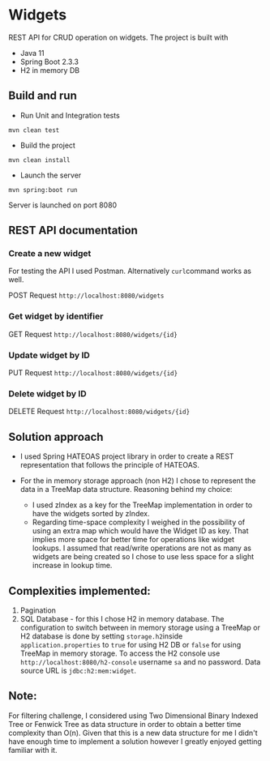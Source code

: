 # Widgets

REST API for CRUD operation on widgets. The project is built with
* Java 11
* Spring Boot 2.3.3
* H2 in memory DB

## Build and run

* Run Unit and Integration tests
```
mvn clean test
```

* Build the project
```
mvn clean install
```

* Launch the server
```
mvn spring:boot run
```
Server is launched on port 8080

## REST API documentation

### Create a new widget
For testing the API I used Postman. Alternatively ```curl```command works as well.

POST Request ```http://localhost:8080/widgets```

### Get widget by identifier
GET Request ```http://localhost:8080/widgets/{id}```

### Update widget by ID
PUT Request ```http://localhost:8080/widgets/{id}```

### Delete widget by ID
DELETE Request ```http://localhost:8080/widgets/{id}```

## Solution approach
* I used Spring HATEOAS project library in order to create a REST representation that follows the principle of HATEOAS.

* For the in memory storage approach (non H2) I chose to represent the data in a TreeMap data structure.
  Reasoning behind my choice:
    * I used zIndex as a key for the TreeMap implementation in order to have the widgets sorted by zIndex.
    * Regarding time-space complexity I weighed in the possibility of using an extra map which would have the Widget ID as key. That implies more space for better time for operations like widget lookups. I assumed that read/write operations are not as many as widgets are being created so I chose to use less space for a slight increase in lookup time. 
    
## Complexities implemented:
1. Pagination
4. SQL Database - for this I chose H2 in memory database. The configuration to switch between in memory storage using a TreeMap or H2 database is done by setting ```storage.h2```inside ```application.properties``` to ```true``` for using H2 DB or ```false``` for using TreeMap in memory storage.
  To access the H2 console use ```http://localhost:8080/h2-console``` username ```sa``` and no password. Data source URL is ```jdbc:h2:mem:widget```.
  
## Note:
For filtering challenge, I considered using Two Dimensional Binary Indexed Tree or Fenwick Tree as data structure in order to obtain a better time complexity than O(n). Given that this is a new data structure for me I didn't have enough time to implement a solution however I greatly enjoyed getting familiar with it. 

